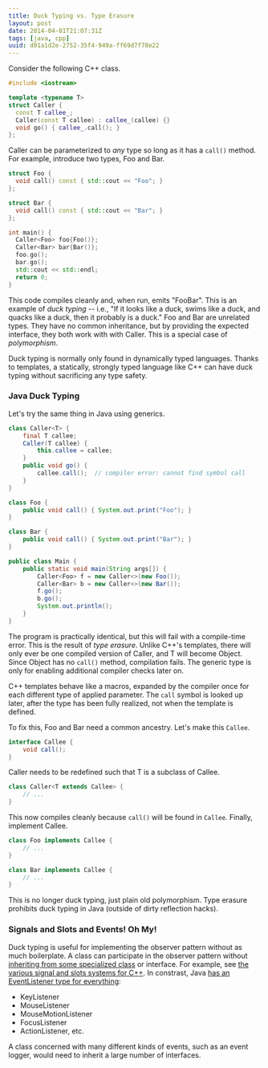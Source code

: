 ```yaml
---
title: Duck Typing vs. Type Erasure
layout: post
date: 2014-04-01T21:07:31Z
tags: [java, cpp]
uuid: d01a1d2e-2752-35f4-949a-ff69d7f78e22
---
```


Consider the following C++ class.

~~~c++
#include <iostream>

template <typename T>
struct Caller {
  const T callee_;
  Caller(const T callee) : callee_(callee) {}
  void go() { callee_.call(); }
};
~~~

Caller can be parameterized to *any* type so long as it has a `call()`
method. For example, introduce two types, Foo and Bar.

~~~c++
struct Foo {
  void call() const { std::cout << "Foo"; }
};

struct Bar {
  void call() const { std::cout << "Bar"; }
};

int main() {
  Caller<Foo> foo{Foo()};
  Caller<Bar> bar{Bar()};
  foo.go();
  bar.go();
  std::cout << std::endl;
  return 0;
}
~~~

This code compiles cleanly and, when run, emits "FooBar". This is an
example of *duck typing* -- i.e., "If it looks like a duck, swims like
a duck, and quacks like a duck, then it probably is a duck." Foo and
Bar are unrelated types. They have no common inheritance, but by
providing the expected interface, they both work with with Caller.
This is a special case of *polymorphism*.

Duck typing is normally only found in dynamically typed languages.
Thanks to templates, a statically, strongly typed language like C++
can have duck typing without sacrificing any type safety.

### Java Duck Typing

Let's try the same thing in Java using generics.

~~~java
class Caller<T> {
    final T callee;
    Caller(T callee) {
        this.callee = callee;
    }
    public void go() {
        callee.call();  // compiler error: cannot find symbol call
    }
}

class Foo {
    public void call() { System.out.print("Foo"); }
}

class Bar {
    public void call() { System.out.print("Bar"); }
}

public class Main {
    public static void main(String args[]) {
        Caller<Foo> f = new Caller<>(new Foo());
        Caller<Bar> b = new Caller<>(new Bar());
        f.go();
        b.go();
        System.out.println();
    }
}
~~~

The program is practically identical, but this will fail with a
compile-time error. This is the result of *type erasure*. Unlike C++'s
templates, there will only ever be one compiled version of Caller, and
T will become Object. Since Object has no `call()` method, compilation
fails. The generic type is only for enabling additional compiler
checks later on.

C++ templates behave like a macros, expanded by the compiler once for
each different type of applied parameter. The `call` symbol is looked
up later, after the type has been fully realized, not when the
template is defined.

To fix this, Foo and Bar need a common ancestry. Let's make this
`Callee`.

~~~java
interface Callee {
    void call();
}
~~~

Caller needs to be redefined such that T is a subclass of Callee.

~~~java
class Caller<T extends Callee> {
    // ...
}
~~~

This now compiles cleanly because `call()` will be found in `Callee`.
Finally, implement Callee.

~~~java
class Foo implements Callee {
    // ...
}

class Bar implements Callee {
    // ...
}
~~~

This is no longer duck typing, just plain old polymorphism. Type
erasure prohibits duck typing in Java (outside of dirty reflection
hacks).

### Signals and Slots and Events! Oh My!

Duck typing is useful for implementing the observer pattern without as
much boilerplate. A class can participate in the observer pattern
without [inheriting from some specialized class][hier] or interface.
For example, see [the various signal and slots systems for C++][sns].
In constrast, Java [has an EventListener type for everything][events]:

* KeyListener
* MouseListener
* MouseMotionListener
* FocusListener
* ActionListener, etc.

A class concerned with many different kinds of events, such as an
event logger, would need to inherit a large number of interfaces.


[hier]: http://raganwald.com/2014/03/31/class-hierarchies-dont-do-that.html
[events]: http://docs.oracle.com/javase/7/docs/api/java/util/EventListener.html
[sns]: http://en.wikipedia.org/wiki/Signals_and_slots
